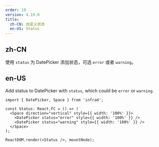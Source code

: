 ```yaml
---
order: 19
version: 4.19.0
title:
  zh-CN: 自定义状态
  en-US: Status
---
```


## zh-CN

使用 `status` 为 DatePicker 添加状态，可选 `error` 或者 `warning`。

## en-US

Add status to DatePicker with `status`, which could be `error` or `warning`.

```tsx
import { DatePicker, Space } from 'infrad';

const Status: React.FC = () => (
  <Space direction="vertical" style={{ width: '100%' }}>
    <DatePicker status="error" style={{ width: '100%' }} />
    <DatePicker status="warning" style={{ width: '100%' }} />
  </Space>
);

ReactDOM.render(<Status />, mountNode);
```
